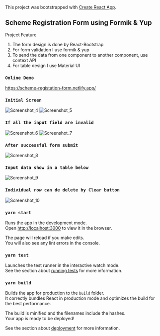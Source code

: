 This project was bootstrapped with [Create React App](https://github.com/facebook/create-react-app).

## Scheme Registration Form using Formik & Yup

Project Feature

1.	The form design is done by React-Bootstrap
2.	For form validation I use formik & yup
3.	To send the data from one component to another component, use context API
4.	For table design I use Material UI 

### `Online Demo`
https://scheme-registation-form.netlify.app/ 

### `Initial Screen`

![Screenshot_4](https://user-images.githubusercontent.com/20669870/100837098-bfa80680-349a-11eb-9ad9-220b1c16e4cb.jpg)
![Screenshot_5](https://user-images.githubusercontent.com/20669870/100837100-c0d93380-349a-11eb-9cfc-576ee56610f0.jpg)

### `If all the input field are invalid`

![Screenshot_6](https://user-images.githubusercontent.com/20669870/100837616-20374380-349b-11eb-9d9a-df2f59d7e4ef.jpg)
![Screenshot_7](https://user-images.githubusercontent.com/20669870/100837619-21687080-349b-11eb-9e0d-f26e2435da20.jpg)

### `After successful form submit`

![Screenshot_8](https://user-images.githubusercontent.com/20669870/100837720-54126900-349b-11eb-941d-c30b512ab8cc.jpg)

### `Input data show in a table below`

![Screenshot_9](https://user-images.githubusercontent.com/20669870/100837812-81f7ad80-349b-11eb-948b-89bef3959cfd.jpg)

### `Individual row can de delete by Clear button`
![Screenshot_10](https://user-images.githubusercontent.com/20669870/100838008-e1ee5400-349b-11eb-913d-5ca4604210a7.jpg)

### `yarn start`

Runs the app in the development mode.<br />
Open [http://localhost:3000](http://localhost:3000) to view it in the browser.

The page will reload if you make edits.<br />
You will also see any lint errors in the console.

### `yarn test`

Launches the test runner in the interactive watch mode.<br />
See the section about [running tests](https://facebook.github.io/create-react-app/docs/running-tests) for more information.

### `yarn build`

Builds the app for production to the `build` folder.<br />
It correctly bundles React in production mode and optimizes the build for the best performance.

The build is minified and the filenames include the hashes.<br />
Your app is ready to be deployed!

See the section about [deployment](https://facebook.github.io/create-react-app/docs/deployment) for more information.

